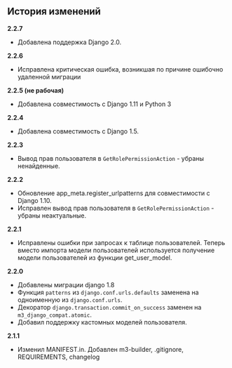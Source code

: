 ## История изменений

**2.2.7**
- Добавлена поддержка Django 2.0.

**2.2.6**
- Исправлена критическая ошибка, возникшая по причине ошибочно удаленной миграции

**2.2.5 (не рабочая)**
- Добавлена совместимость с Django 1.11 и Python 3

**2.2.4**
- Добавлена совместимость с Django 1.5.

**2.2.3**
- Вывод прав пользователя в `GetRolePermissionAction` - убраны
  ненайденные.

**2.2.2**
- Обновление app_meta.register_urlpatterns для совместимости с Django 1.10.
- Исправлен вывод прав пользователя в `GetRolePermissionAction` - убраны
  неактуальные.

**2.2.1**
- Исправлены ошибки при запросах к таблице пользователей. Теперь вместо
  импорта модели пользователей используется получение модели пользователей из
  функции get_user_model.

**2.2.0**
- Добавлены миграции django 1.8
- Функция ``patterns`` из ``django.conf.urls.defaults`` заменена на
  одноименную из ``django.conf.urls``.
- Декоратор ``django.transaction.commit_on_success`` заменен на
  ``m3_django_compat.atomic``.
- Добавил поддержку кастомных моделей пользователя.

**2.1.1**
- Изменил MANIFEST.in. Добавлен m3-builder, .gitignore, REQUIREMENTS, changelog
